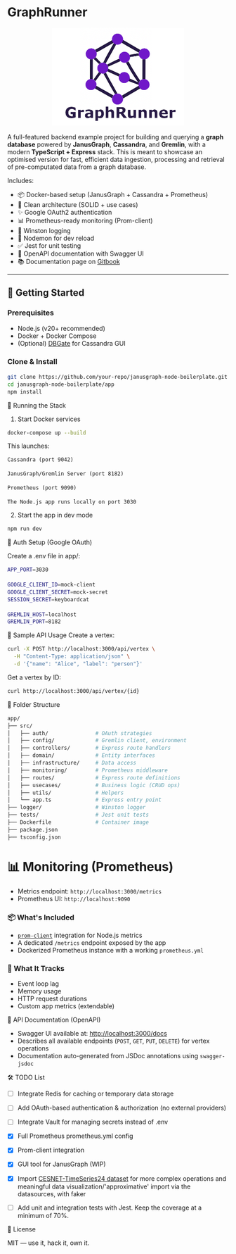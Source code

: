 # GraphRunner

<p align="center">
  <img src="graphrunner-logo.png" alt="GraphRunner Logo" width="300" />
</p>

A full-featured backend example project for building and querying a **graph database** powered by **JanusGraph**, **Cassandra**, and **Gremlin**, with a modern **TypeScript + Express** stack. This is meant to showcase an optimised version for fast, efficient data ingestion, processing and retrieval of pre-computated data from a graph database.

Includes:
- 📦 Docker-based setup (JanusGraph + Cassandra + Prometheus)
- 🧠 Clean architecture (SOLID + use cases)
- ✨ Google OAuth2 authentication 
- 📊 Prometheus-ready monitoring (Prom-client)
- 🐛 Winston logging
- 🔁 Nodemon for dev reload
- ✅ Jest for unit testing
- 📘 OpenAPI documentation with Swagger UI
- 📚 Documentation page on [Gitbook](https://graphrunner.gitbook.io/graphrunner)

---

## 🚀 Getting Started

### Prerequisites

- Node.js (v20+ recommended)
- Docker + Docker Compose
- (Optional) [DBGate](https://dbgate.org) for Cassandra GUI

### Clone & Install

```bash
git clone https://github.com/your-repo/janusgraph-node-boilerplate.git
cd janusgraph-node-boilerplate/app
npm install
```


🐳 Running the Stack
1. Start Docker services
```bash
docker-compose up --build
```

This launches:

    Cassandra (port 9042)

    JanusGraph/Gremlin Server (port 8182)

    Prometheus (port 9090)

    The Node.js app runs locally on port 3030

2. Start the app in dev mode
```bash
npm run dev
```

🔐 Auth Setup (Google OAuth)

Create a .env file in app/:
```bash
APP_PORT=3030

GOOGLE_CLIENT_ID=mock-client
GOOGLE_CLIENT_SECRET=mock-secret
SESSION_SECRET=keyboardcat

GREMLIN_HOST=localhost
GREMLIN_PORT=8182
```

🧪 Sample API Usage
Create a vertex:
```bash
curl -X POST http://localhost:3000/api/vertex \
  -H "Content-Type: application/json" \
  -d '{"name": "Alice", "label": "person"}'
```

Get a vertex by ID:
```bash
curl http://localhost:3000/api/vertex/{id}
```

🧰 Folder Structure

```bash
app/
├── src/
│   ├── auth/               # OAuth strategies
│   ├── config/             # Gremlin client, environment
│   ├── controllers/        # Express route handlers
│   ├── domain/             # Entity interfaces
│   ├── infrastructure/     # Data access
│   ├── monitoring/         # Prometheus middleware
│   ├── routes/             # Express route definitions
│   ├── usecases/           # Business logic (CRUD ops)
│   ├── utils/              # Helpers
│   └── app.ts              # Express entry point
├── logger/                 # Winston logger
├── tests/                  # Jest unit tests
├── Dockerfile              # Container image
├── package.json
├── tsconfig.json
```

# 📊 Monitoring (Prometheus)

- Metrics endpoint: `http://localhost:3000/metrics`
- Prometheus UI: `http://localhost:9090`

### 📦 What's Included
- [`prom-client`](https://github.com/siimon/prom-client) integration for Node.js metrics
- A dedicated `/metrics` endpoint exposed by the app
- Dockerized Prometheus instance with a working `prometheus.yml`

### 🧠 What It Tracks
- Event loop lag
- Memory usage
- HTTP request durations
- Custom app metrics (extendable)

📘 API Documentation (OpenAPI)
- Swagger UI available at: [http://localhost:3000/docs](http://localhost:3000/docs)
- Describes all available endpoints (`POST`, `GET`, `PUT`, `DELETE`) for vertex operations
- Documentation auto-generated from JSDoc annotations using `swagger-jsdoc`

🛠 TODO List
- [ ] Integrate Redis for caching or temporary data storage

- [ ] Add OAuth-based authentication & authorization (no external providers)

- [ ] Integrate Vault for managing secrets instead of .env

- [x] Full Prometheus prometheus.yml config

- [x] Prom-client integration

- [x] GUI tool for JanusGraph (WIP)

- [x] Import [CESNET-TimeSeries24 dataset](https://zenodo.org/records/13382427) for more complex operations and meaningful data visualization/'approximative' import via the datasources, with faker

- [ ] Add unit and integration tests with Jest. Keep the coverage at a minimum of 70%.


🧾 License

MIT — use it, hack it, own it.